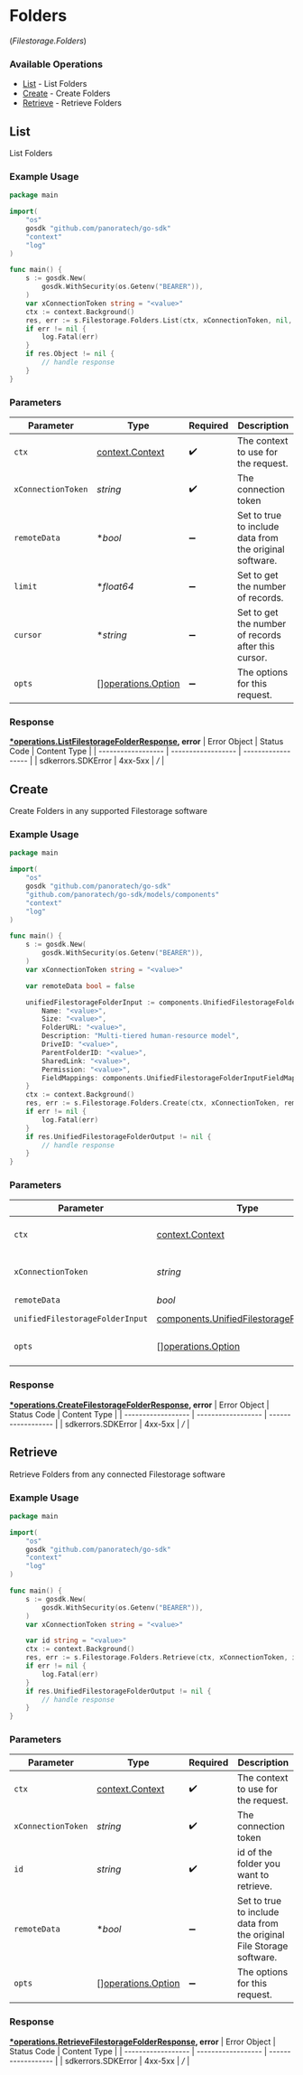 # Folders
(*Filestorage.Folders*)

### Available Operations

* [List](#list) - List  Folders
* [Create](#create) - Create Folders
* [Retrieve](#retrieve) - Retrieve Folders

## List

List  Folders

### Example Usage

```go
package main

import(
	"os"
	gosdk "github.com/panoratech/go-sdk"
	"context"
	"log"
)

func main() {
    s := gosdk.New(
        gosdk.WithSecurity(os.Getenv("BEARER")),
    )
    var xConnectionToken string = "<value>"
    ctx := context.Background()
    res, err := s.Filestorage.Folders.List(ctx, xConnectionToken, nil, nil, nil)
    if err != nil {
        log.Fatal(err)
    }
    if res.Object != nil {
        // handle response
    }
}
```

### Parameters

| Parameter                                                | Type                                                     | Required                                                 | Description                                              |
| -------------------------------------------------------- | -------------------------------------------------------- | -------------------------------------------------------- | -------------------------------------------------------- |
| `ctx`                                                    | [context.Context](https://pkg.go.dev/context#Context)    | :heavy_check_mark:                                       | The context to use for the request.                      |
| `xConnectionToken`                                       | *string*                                                 | :heavy_check_mark:                                       | The connection token                                     |
| `remoteData`                                             | **bool*                                                  | :heavy_minus_sign:                                       | Set to true to include data from the original software.  |
| `limit`                                                  | **float64*                                               | :heavy_minus_sign:                                       | Set to get the number of records.                        |
| `cursor`                                                 | **string*                                                | :heavy_minus_sign:                                       | Set to get the number of records after this cursor.      |
| `opts`                                                   | [][operations.Option](../../models/operations/option.md) | :heavy_minus_sign:                                       | The options for this request.                            |


### Response

**[*operations.ListFilestorageFolderResponse](../../models/operations/listfilestoragefolderresponse.md), error**
| Error Object       | Status Code        | Content Type       |
| ------------------ | ------------------ | ------------------ |
| sdkerrors.SDKError | 4xx-5xx            | */*                |

## Create

Create Folders in any supported Filestorage software

### Example Usage

```go
package main

import(
	"os"
	gosdk "github.com/panoratech/go-sdk"
	"github.com/panoratech/go-sdk/models/components"
	"context"
	"log"
)

func main() {
    s := gosdk.New(
        gosdk.WithSecurity(os.Getenv("BEARER")),
    )
    var xConnectionToken string = "<value>"

    var remoteData bool = false

    unifiedFilestorageFolderInput := components.UnifiedFilestorageFolderInput{
        Name: "<value>",
        Size: "<value>",
        FolderURL: "<value>",
        Description: "Multi-tiered human-resource model",
        DriveID: "<value>",
        ParentFolderID: "<value>",
        SharedLink: "<value>",
        Permission: "<value>",
        FieldMappings: components.UnifiedFilestorageFolderInputFieldMappings{},
    }
    ctx := context.Background()
    res, err := s.Filestorage.Folders.Create(ctx, xConnectionToken, remoteData, unifiedFilestorageFolderInput)
    if err != nil {
        log.Fatal(err)
    }
    if res.UnifiedFilestorageFolderOutput != nil {
        // handle response
    }
}
```

### Parameters

| Parameter                                                                                            | Type                                                                                                 | Required                                                                                             | Description                                                                                          |
| ---------------------------------------------------------------------------------------------------- | ---------------------------------------------------------------------------------------------------- | ---------------------------------------------------------------------------------------------------- | ---------------------------------------------------------------------------------------------------- |
| `ctx`                                                                                                | [context.Context](https://pkg.go.dev/context#Context)                                                | :heavy_check_mark:                                                                                   | The context to use for the request.                                                                  |
| `xConnectionToken`                                                                                   | *string*                                                                                             | :heavy_check_mark:                                                                                   | The connection token                                                                                 |
| `remoteData`                                                                                         | *bool*                                                                                               | :heavy_check_mark:                                                                                   | N/A                                                                                                  |
| `unifiedFilestorageFolderInput`                                                                      | [components.UnifiedFilestorageFolderInput](../../models/components/unifiedfilestoragefolderinput.md) | :heavy_check_mark:                                                                                   | N/A                                                                                                  |
| `opts`                                                                                               | [][operations.Option](../../models/operations/option.md)                                             | :heavy_minus_sign:                                                                                   | The options for this request.                                                                        |


### Response

**[*operations.CreateFilestorageFolderResponse](../../models/operations/createfilestoragefolderresponse.md), error**
| Error Object       | Status Code        | Content Type       |
| ------------------ | ------------------ | ------------------ |
| sdkerrors.SDKError | 4xx-5xx            | */*                |

## Retrieve

Retrieve Folders from any connected Filestorage software

### Example Usage

```go
package main

import(
	"os"
	gosdk "github.com/panoratech/go-sdk"
	"context"
	"log"
)

func main() {
    s := gosdk.New(
        gosdk.WithSecurity(os.Getenv("BEARER")),
    )
    var xConnectionToken string = "<value>"

    var id string = "<value>"
    ctx := context.Background()
    res, err := s.Filestorage.Folders.Retrieve(ctx, xConnectionToken, id, nil)
    if err != nil {
        log.Fatal(err)
    }
    if res.UnifiedFilestorageFolderOutput != nil {
        // handle response
    }
}
```

### Parameters

| Parameter                                                            | Type                                                                 | Required                                                             | Description                                                          |
| -------------------------------------------------------------------- | -------------------------------------------------------------------- | -------------------------------------------------------------------- | -------------------------------------------------------------------- |
| `ctx`                                                                | [context.Context](https://pkg.go.dev/context#Context)                | :heavy_check_mark:                                                   | The context to use for the request.                                  |
| `xConnectionToken`                                                   | *string*                                                             | :heavy_check_mark:                                                   | The connection token                                                 |
| `id`                                                                 | *string*                                                             | :heavy_check_mark:                                                   | id of the folder you want to retrieve.                               |
| `remoteData`                                                         | **bool*                                                              | :heavy_minus_sign:                                                   | Set to true to include data from the original File Storage software. |
| `opts`                                                               | [][operations.Option](../../models/operations/option.md)             | :heavy_minus_sign:                                                   | The options for this request.                                        |


### Response

**[*operations.RetrieveFilestorageFolderResponse](../../models/operations/retrievefilestoragefolderresponse.md), error**
| Error Object       | Status Code        | Content Type       |
| ------------------ | ------------------ | ------------------ |
| sdkerrors.SDKError | 4xx-5xx            | */*                |
